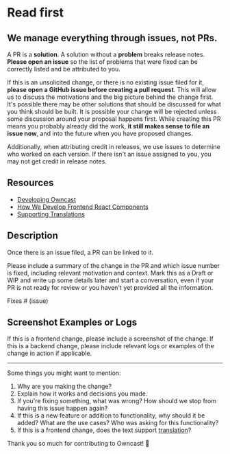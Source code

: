 # Read first

## We manage everything through issues, not PRs.

A PR is a **solution**. A solution without a **problem** breaks release notes. **Please open an issue** so the list of problems that were fixed can be correctly listed and be attributed to you.

If this is an unsolicited change, or there is no existing issue filed for it, **please open a GitHub issue before creating a pull request**. This will allow us to discuss the motivations and the big picture behind the change first. It's possible there may be other solutions that should be discussed for what you think should be built. It is possible your change will be rejected unless some discussion around your proposal happens first. While creating this PR means you probably already did the work, **it still makes sense to file an issue now**, and into the future when you have proposed changes.

Additionally, when attributing credit in releases, we use issues to determine who worked on each version. If there isn't an issue assigned to you, you may not get credit in release notes.

## Resources

- [Developing Owncast](https://docs.owncast.dev/development)
- [How We Develop Frontend React Components](https://docs.owncast.dev/develop-frontend-components)
- [Supporting Translations](https://owncast.notion.site/web-translations)
## Description

Once there is an issue filed, a PR can be linked to it.

Please include a summary of the change in the PR and which issue number is fixed, including relevant motivation and context. Mark this as a Draft or WIP and write up some details later and start a conversation, even if your PR is not ready for review or you haven't yet provided all the information.

Fixes # (issue)

## Screenshot Examples or Logs

If this is a frontend change, please include a screenshot of the change. If this is a backend change, please include relevant logs or examples of the change in action if applicable.

---

Some things you might want to mention:

1. Why are you making the change?
2. Explain how it works and decisions you made.
3. If you're fixing something, what was wrong? How should we stop from having this issue happen again?
4. If this is a new feature or addition to functionality, why should it be added? What are the use cases? Who was asking for this functionality?
5. If this is a frontend change, does the text support [translation](https://owncast.notion.site/web-translations)?
   
Thank you so much for contributing to Owncast! 🎉
